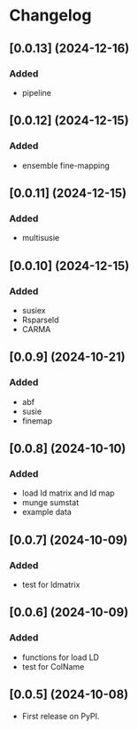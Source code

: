 # Changelog

## [0.0.13] (2024-12-16)

### Added
- pipeline

## [0.0.12] (2024-12-15)

### Added
- ensemble fine-mapping

## [0.0.11] (2024-12-15)

### Added
- multisusie

## [0.0.10] (2024-12-15)

### Added
- susiex
- Rsparseld
- CARMA

## [0.0.9] (2024-10-21)

### Added
- abf
- susie
- finemap

## [0.0.8] (2024-10-10)

### Added
- load ld matrix and ld map
- munge sumstat
- example data

## [0.0.7] (2024-10-09)

### Added
- test for ldmatrix

## [0.0.6] (2024-10-09)

### Added
- functions for load LD
- test for ColName


## [0.0.5] (2024-10-08)

* First release on PyPI.

